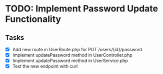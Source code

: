 # TODO: Implement Password Update Functionality

## Tasks
- [x] Add new route in UserRoute.php for PUT /users/{id}/password
- [x] Implement updatePassword method in UserController.php
- [x] Implement updatePassword method in UserService.php
- [x] Test the new endpoint with curl
